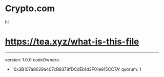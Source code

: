 # Crypto.com
hi
# https://tea.xyz/what-is-this-file
---
version: 1.0.0
codeOwners:
  - '0x3B107a8029a407cB9378fDCdEb1d3F01e915CC7A'
quorum: 1
